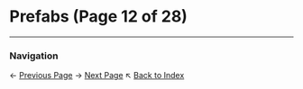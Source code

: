 # Prefabs (Page 12 of 28)

---
### Navigation
← [Previous Page](../Prefabs/page_11.md)
→ [Next Page](../Prefabs/page_13.md)
↖ [Back to Index](../README.md)
